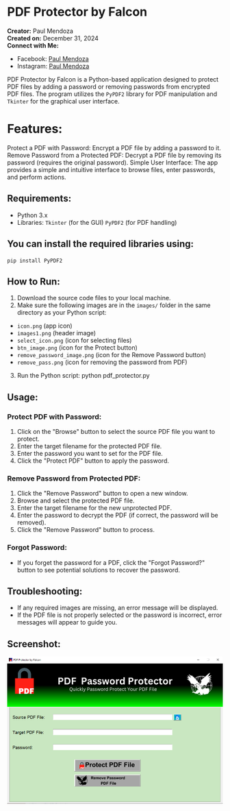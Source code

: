 # PDF Protector by Falcon
**Creator:** Paul Mendoza   
**Created on:** December 31, 2024    
**Connect with Me:**   
* Facebook: [Paul Mendoza](https://www.facebook.com/mypaulmendoza/)
* Instagram: [Paul Mendoza](https://www.instagram.com/mypaulmendoza/)
       
PDF Protector by Falcon is a Python-based application designed to protect PDF files by adding a password or removing passwords from encrypted PDF files. The program utilizes the `PyPDF2` library for PDF manipulation and `Tkinter` for the graphical user interface.
# Features:
Protect a PDF with Password: Encrypt a PDF file by adding a password to it.
Remove Password from a Protected PDF: Decrypt a PDF file by removing its password (requires the original password).
Simple User Interface: The app provides a simple and intuitive interface to browse files, enter passwords, and perform actions.
## Requirements:
* Python 3.x
* Libraries:
`Tkinter` (for the GUI)
`PyPDF2` (for PDF handling)

## You can install the required libraries using:

    pip install PyPDF2

## How to Run:
1. Download the source code files to your local machine.    
2. Make sure the following images are in the `images/` folder in the same directory as your Python script:
  * `icon.png` (app icon)
  * `images1.png` (header image)
  * `select_icon.png` (icon for selecting files)
  * `btn_image.png` (icon for the Protect button)
  * `remove_password_image.png` (icon for the Remove Password button)
  * `remove_pass.png` (icon for removing the password from PDF)
3. Run the Python script:
    python pdf_protector.py
## Usage: 
### Protect PDF with Password:
1. Click on the "Browse" button to select the source PDF file you want to protect.
2. Enter the target filename for the protected PDF file.
3. Enter the password you want to set for the PDF file.
4. Click the "Protect PDF" button to apply the password.
### Remove Password from Protected PDF:
1. Click the "Remove Password" button to open a new window.
2. Browse and select the protected PDF file.
3. Enter the target filename for the new unprotected PDF.
4. Enter the password to decrypt the PDF (if correct, the password will be removed).
5. Click the "Remove Password" button to process.
### Forgot Password:
  * If you forget the password for a PDF, click the "Forgot Password?" button to see potential solutions to recover the password.
## Troubleshooting:
  * If any required images are missing, an error message will be displayed.
  * If the PDF file is not properly selected or the password is incorrect, error messages will appear to guide you.
## Screenshot:
  ![PDFProtector](images/ss.png)
